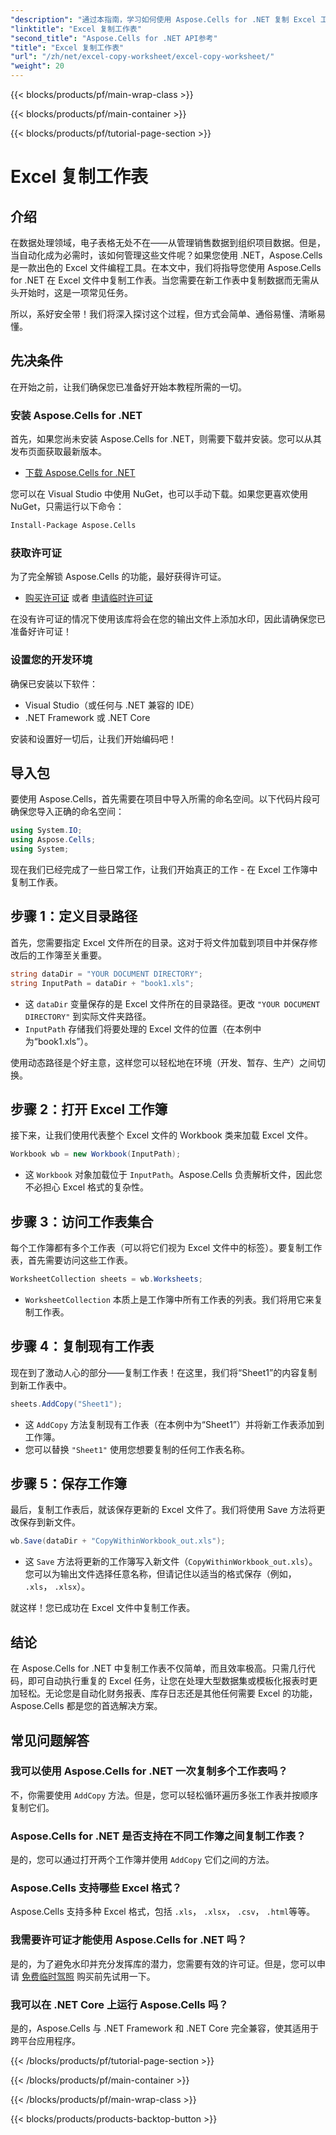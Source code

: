 ```yaml
---
"description": "通过本指南，学习如何使用 Aspose.Cells for .NET 复制 Excel 工作表。非常适合希望自动化 Excel 任务的 .NET 开发人员。"
"linktitle": "Excel 复制工作表"
"second_title": "Aspose.Cells for .NET API参考"
"title": "Excel 复制工作表"
"url": "/zh/net/excel-copy-worksheet/excel-copy-worksheet/"
"weight": 20
---
```


{{< blocks/products/pf/main-wrap-class >}}

{{< blocks/products/pf/main-container >}}

{{< blocks/products/pf/tutorial-page-section >}}

# Excel 复制工作表

## 介绍

在数据处理领域，电子表格无处不在——从管理销售数据到组织项目数据。但是，当自动化成为必需时，该如何管理这些文件呢？如果您使用 .NET，Aspose.Cells 是一款出色的 Excel 文件编程工具。在本文中，我们将指导您使用 Aspose.Cells for .NET 在 Excel 文件中复制工作表。当您需要在新工作表中复制数据而无需从头开始时，这是一项常见任务。

所以，系好安全带！我们将深入探讨这个过程，但方式会简单、通俗易懂、清晰易懂。

## 先决条件

在开始之前，让我们确保您已准备好开始本教程所需的一切。

### 安装 Aspose.Cells for .NET
首先，如果您尚未安装 Aspose.Cells for .NET，则需要下载并安装。您可以从其发布页面获取最新版本。

- [下载 Aspose.Cells for .NET](https://releases.aspose.com/cells/net/)

您可以在 Visual Studio 中使用 NuGet，也可以手动下载。如果您更喜欢使用 NuGet，只需运行以下命令：

```bash
Install-Package Aspose.Cells
```

### 获取许可证
为了完全解锁 Aspose.Cells 的功能，最好获得许可证。

- [购买许可证](https://purchase.aspose.com/buy) 或者 [申请临时许可证](https://purchase.aspose.com/temporary-license/)

在没有许可证的情况下使用该库将会在您的输出文件上添加水印，因此请确保您已准备好许可证！

### 设置您的开发环境
确保已安装以下软件：
- Visual Studio（或任何与 .NET 兼容的 IDE）
- .NET Framework 或 .NET Core

安装和设置好一切后，让我们开始编码吧！

## 导入包

要使用 Aspose.Cells，首先需要在项目中导入所需的命名空间。以下代码片段可确保您导入正确的命名空间：

```csharp
using System.IO;
using Aspose.Cells;
using System;
```

现在我们已经完成了一些日常工作，让我们开始真正的工作 - 在 Excel 工作簿中复制工作表。

## 步骤 1：定义目录路径
首先，您需要指定 Excel 文件所在的目录。这对于将文件加载到项目中并保存修改后的工作簿至关重要。

```csharp
string dataDir = "YOUR DOCUMENT DIRECTORY";
string InputPath = dataDir + "book1.xls";
```

- 这 `dataDir` 变量保存的是 Excel 文件所在的目录路径。更改 `"YOUR DOCUMENT DIRECTORY"` 到实际文件夹路径。
- `InputPath` 存储我们将要处理的 Excel 文件的位置（在本例中为“book1.xls”）。

使用动态路径是个好主意，这样您可以轻松地在环境（开发、暂存、生产）之间切换。

## 步骤 2：打开 Excel 工作簿
接下来，让我们使用代表整个 Excel 文件的 Workbook 类来加载 Excel 文件。

```csharp
Workbook wb = new Workbook(InputPath);
```

- 这 `Workbook` 对象加载位于 `InputPath`。Aspose.Cells 负责解析文件，因此您不必担心 Excel 格式的复杂性。

## 步骤 3：访问工作表集合
每个工作簿都有多个工作表（可以将它们视为 Excel 文件中的标签）。要复制工作表，首先需要访问这些工作表。

```csharp
WorksheetCollection sheets = wb.Worksheets;
```

- `WorksheetCollection` 本质上是工作簿中所有工作表的列表。我们将用它来复制工作表。

## 步骤 4：复制现有工作表
现在到了激动人心的部分——复制工作表！在这里，我们将“Sheet1”的内容复制到新工作表中。

```csharp
sheets.AddCopy("Sheet1");
```

- 这 `AddCopy` 方法复制现有工作表（在本例中为“Sheet1”）并将新工作表添加到工作簿。
- 您可以替换 `"Sheet1"` 使用您想要复制的任何工作表名称。

## 步骤 5：保存工作簿
最后，复制工作表后，就该保存更新的 Excel 文件了。我们将使用 Save 方法将更改保存到新文件。

```csharp
wb.Save(dataDir + "CopyWithinWorkbook_out.xls");
```

- 这 `Save` 方法将更新的工作簿写入新文件（`CopyWithinWorkbook_out.xls`）。您可以为输出文件选择任意名称，但请记住以适当的格式保存（例如， `.xls`， `.xlsx`）。

就这样！您已成功在 Excel 文件中复制工作表。

## 结论

在 Aspose.Cells for .NET 中复制工作表不仅简单，而且效率极高。只需几行代码，即可自动执行重复的 Excel 任务，让您在处理大型数据集或模板化报表时更加轻松。无论您是自动化财务报表、库存日志还是其他任何需要 Excel 的功能，Aspose.Cells 都是您的首选解决方案。

## 常见问题解答

### 我可以使用 Aspose.Cells for .NET 一次复制多个工作表吗？
不，你需要使用 `AddCopy` 方法。但是，您可以轻松循环遍历多张工作表并按顺序复制它们。

### Aspose.Cells for .NET 是否支持在不同工作簿之间复制工作表？
是的，您可以通过打开两个工作簿并使用 `AddCopy` 它们之间的方法。

### Aspose.Cells 支持哪些 Excel 格式？
Aspose.Cells 支持多种 Excel 格式，包括 `.xls`， `.xlsx`， `.csv`， `.html`等等。

### 我需要许可证才能使用 Aspose.Cells for .NET 吗？
是的，为了避免水印并充分发挥库的潜力，您需要有效的许可证。但是，您可以申请 [免费临时驾照](https://purchase.aspose.com/temporary-license) 购买前先试用一下。

### 我可以在 .NET Core 上运行 Aspose.Cells 吗？
是的，Aspose.Cells 与 .NET Framework 和 .NET Core 完全兼容，使其适用于跨平台应用程序。

{{< /blocks/products/pf/tutorial-page-section >}}

{{< /blocks/products/pf/main-container >}}

{{< /blocks/products/pf/main-wrap-class >}}

{{< blocks/products/products-backtop-button >}}